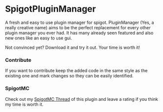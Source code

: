 
# SpigotPluginManager
A fresh and easy to use plugin manager for spigot.
PluginManager (Yes, a really creative name) aims to be the perfect replacement for every other plugin manager you ever had. It has many already seen featured and also new ones like an easy to use gui.

Not convinced yet? Download it and try it out. Your time is worth it!

### Contribute
If you want to contribute keep the added code in the same style as the existing one and mark changes so they can be easily identified.

### SpigotMC
Check out my [SpigotMC Thread](https://www.spigotmc.org/resources/pluginmanager.69061/) of this plugin and leave a rating if you think my time is worth it.
